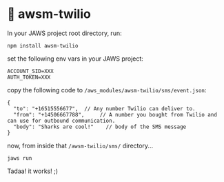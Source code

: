 # :iphone: awsm-twilio

In your JAWS project root directory, run:

```
npm install awsm-twilio
```

set the following env vars in your JAWS project: 

```
ACCOUNT_SID=XXX
AUTH_TOKEN=XXX
```
copy the following code to `/aws_modules/awsm-twilio/sms/event.json`:

```
{
  "to": "+16515556677",  // Any number Twilio can deliver to.
  "from": "+14506667788",     // A number you bought from Twilio and can use for outbound communication.
  "body": "Sharks are cool!"    // body of the SMS message
}
```
now, from inside that `/awsm-twilio/sms/` directory...

```
jaws run
```

Tadaa! it works! ;)
